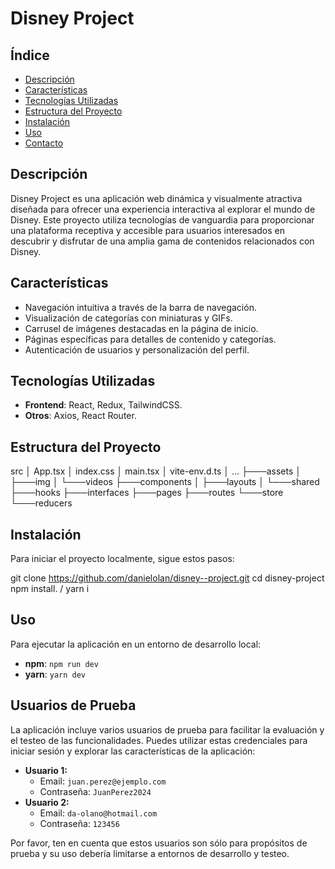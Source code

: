 # Disney Project

## Índice
- [Descripción](#descripción)
- [Características](#características)
- [Tecnologías Utilizadas](#tecnologías-utilizadas)
- [Estructura del Proyecto](#estructura-del-proyecto)
- [Instalación](#instalación)
- [Uso](#uso)
- [Contacto](#contacto)

## Descripción
Disney Project es una aplicación web dinámica y visualmente atractiva diseñada para ofrecer una experiencia interactiva al explorar el mundo de Disney. Este proyecto utiliza tecnologías de vanguardia para proporcionar una plataforma receptiva y accesible para usuarios interesados en descubrir y disfrutar de una amplia gama de contenidos relacionados con Disney.

## Características
- Navegación intuitiva a través de la barra de navegación.
- Visualización de categorías con miniaturas y GIFs.
- Carrusel de imágenes destacadas en la página de inicio.
- Páginas específicas para detalles de contenido y categorías.
- Autenticación de usuarios y personalización del perfil.

## Tecnologías Utilizadas
- **Frontend**: React, Redux, TailwindCSS.
- **Otros**: Axios, React Router.

## Estructura del Proyecto
src
│ App.tsx
│ index.css
│ main.tsx
│ vite-env.d.ts
│ ...
├───assets
│ ├───img
│ └───videos
├───components
│ ├───layouts
│ └───shared
├───hooks
├───interfaces
├───pages
├───routes
└───store
└───reducers

## Instalación
Para iniciar el proyecto localmente, sigue estos pasos:

git clone https://github.com/danielolan/disney--project.git
cd disney-project
npm install.  /  yarn i


## Uso

Para ejecutar la aplicación en un entorno de desarrollo local:
- **npm**: `npm run dev`
- **yarn**: `yarn dev`

## Usuarios de Prueba

La aplicación incluye varios usuarios de prueba para facilitar la evaluación y el testeo de las funcionalidades. Puedes utilizar estas credenciales para iniciar sesión y explorar las características de la aplicación:

- **Usuario 1:**
  - Email: `juan.perez@ejemplo.com`
  - Contraseña: `JuanPerez2024`
- **Usuario 2:**
  - Email: `da-olano@hotmail.com`
  - Contraseña: `123456`

Por favor, ten en cuenta que estos usuarios son sólo para propósitos de prueba y su uso debería limitarse a entornos de desarrollo y testeo.


